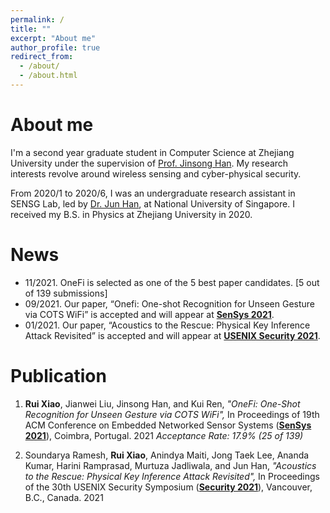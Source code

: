 ```yaml
---
permalink: /
title: ""
excerpt: "About me"
author_profile: true
redirect_from: 
  - /about/
  - /about.html
---
```


# About me

I'm a second year graduate student in Computer Science at Zhejiang University under the supervision of [Prof. Jinsong Han](https://person.zju.edu.cn/en/hanjinsong). My research interests revolve around wireless sensing and cyber-physical security.

From 2020/1 to 2020/6, I was an undergraduate research assistant in SENSG Lab, led by [Dr. Jun Han](http://www.junhan.org/), at National University of Singapore. I received my B.S. in Physics at Zhejiang University in 2020. 

# News

- 11/2021. OneFi is selected as one of the 5 best paper candidates. [5 out of 139 submissions]
- 09/2021. Our paper, “Onefi: One-shot Recognition for Unseen Gesture via COTS WiFi” is accepted and will appear at **[SenSys 2021](https://sensys.acm.org/2021/)**.
- 01/2021. Our paper, “Acoustics to the Rescue: Physical Key Inference Attack Revisited” is accepted and will appear at **[USENIX Security 2021](https://www.usenix.org/conference/usenixsecurity21)**.

# Publication

1. **Rui Xiao**, Jianwei Liu, Jinsong Han, and Kui Ren,
    *"OneFi: One-Shot Recognition for Unseen Gesture via COTS WiFi",*
    In Proceedings of 19th ACM Conference on Embedded Networked Sensor Systems
    (**[SenSys 2021](https://sensys.acm.org/2021/)**), Coimbra, Portugal. 2021 
   *Acceptance Rate: 17.9% (25 of 139)*
   
2. Soundarya Ramesh, **Rui Xiao**, Anindya Maiti, Jong Taek Lee, Ananda Kumar, Harini Ramprasad, Murtuza Jadliwala, and Jun Han,
    *"Acoustics to the Rescue: Physical Key Inference Attack Revisited",*
    In Proceedings of the 30th USENIX Security Symposium 
    (**[Security 2021](https://www.usenix.org/conference/usenixsecurity21)**), Vancouver, B.C., Canada. 2021

